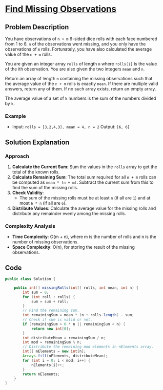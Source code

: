 # [Find Missing Observations](https://leetcode.com/problems/find-missing-observations/description/?envType=daily-question&envId=2024-09-05)

## Problem Description
You have observations of `n + m` 6-sided dice rolls with each face numbered from 1 to 6. `n` of the observations went missing, and you only have the observations of `m` rolls. Fortunately, you have also calculated the average value of the `n + m` rolls.

You are given an integer array `rolls` of length `m` where `rolls[i]` is the value of the ith observation. You are also given the two integers `mean` and `n`.

Return an array of length `n` containing the missing observations such that the average value of the `n + m` rolls is exactly `mean`. If there are multiple valid answers, return any of them. If no such array exists, return an empty array.

The average value of a set of `k` numbers is the sum of the numbers divided by `k`.

### Example
- Input: `rolls = [3,2,4,3], mean = 4, n = 2`
  Output: `[6, 6]`

## Solution Explanation

### Approach
1. **Calculate the Current Sum**: Sum the values in the `rolls` array to get the total of the known rolls.
2. **Calculate Remaining Sum**: The total sum required for all `n + m` rolls can be computed as `mean * (n + m)`. Subtract the current sum from this to find the sum of the missing rolls.
3. **Check Validity**: 
   - The sum of the missing rolls must be at least `n` (if all are `1`) and at most `6 * n` (if all are `6`).
4. **Distribute Values**: Calculate the average value for the missing rolls and distribute any remainder evenly among the missing rolls.

### Complexity Analysis
- **Time Complexity**: O(m + n), where m is the number of rolls and n is the number of missing observations.
- **Space Complexity**: O(n), for storing the result of the missing observations.

## Code
```java
public class Solution {

    public int[] missingRolls(int[] rolls, int mean, int n) {
        int sum = 0;
        for (int roll : rolls) {
            sum = sum + roll;
        }
        // Find the remaining sum.
        int remainingSum = mean * (n + rolls.length) - sum;
        // Check if sum is valid or not.
        if (remainingSum > 6 * n || remainingSum < n) {
            return new int[0];
        }
        int distributeMean = remainingSum / n;
        int mod = remainingSum % n;
        // Distribute the remaining mod elements in nElements array.
        int[] nElements = new int[n];
        Arrays.fill(nElements, distributeMean);
        for (int i = 0; i < mod; i++) {
            nElements[i]++;
        }
        return nElements;
    }
}
